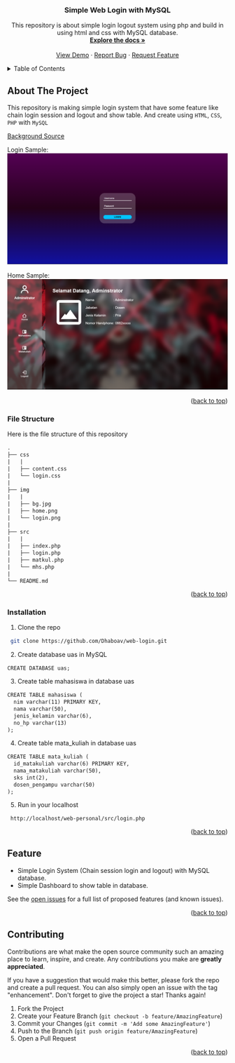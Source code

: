 <a name="readme-top"></a>


<!-- PROJECT LOGO -->
<br />
<div align="center">
<h3 align="center">Simple Web Login with MySQL</h3>

  <p align="center">
    This repository is about simple login logout system using php and build in using html and css with MySQL database.
    <br />
    <a href="https://github.com/Dhaboav/web-login"><strong>Explore the docs »</strong></a>
    <br />
    <br />
    <a href="https://github.com/Dhaboav/web-login">View Demo</a>
    ·
    <a href="https://github.com/Dhaboav/web-login/issues">Report Bug</a>
    ·
    <a href="https://github.com/Dhaboav/web-login/issues">Request Feature</a>
  </p>
</div>


<!-- TABLE OF CONTENTS -->
<details>
  <summary>Table of Contents</summary>
  <ol>
    <li><a href="#about-the-project">About The Project</a></li>
    <li><a href="#file-structure">File Structure</a></li>
    <li><a href="#installation">Installation</a></li>
    <li><a href="#feature">Feature</a></li>
    <li><a href="#contributing">Contributing</a></li> 
  </ol>
</details>


<!-- ABOUT THE PROJECT -->
## About The Project
This repository is making simple login system that have some feature like chain login session and logout and show table. And create using `HTML`, `CSS`, `PHP` with `MySQL`

[Background Source](https://www.zerochan.net/3584651)

Login Sample:
![Sample Login](https://github.com/Dhaboav/web-login/blob/main/img/login.png)

Home Sample:
![Sample Dashboard](https://github.com/Dhaboav/web-login/blob/main/img/home.png)


<p align="right">(<a href="#readme-top">back to top</a>)</p>


### File Structure
Here is the file structure of this repository
```
. 
├── css
|   |
|   ├── content.css
|   └── login.css
|
├── img
|   |
|   ├── bg.jpg
|   ├── home.png
|   └── login.png
|
├── src  
|   |
|   ├── index.php
|   ├── login.php
|   ├── matkul.php
|   └── mhs.php
|
└── README.md
```
<p align="right">(<a href="#readme-top">back to top</a>)</p>


<!-- GETTING STARTED -->
### Installation
1. Clone the repo
  ```sh
   git clone https://github.com/Dhaboav/web-login.git
  ```

2. Create database uas in MySQL
  ```Prompt
  CREATE DATABASE uas;
  ```

3. Create table mahasiswa in database uas
  ```Prompt
  CREATE TABLE mahasiswa (
    nim varchar(11) PRIMARY KEY,
    nama varchar(50),
    jenis_kelamin varchar(6),
    no_hp varchar(13)
  );
  ``` 
4. Create table mata_kuliah in database uas
  ```Prompt
  CREATE TABLE mata_kuliah (
    id_matakuliah varchar(6) PRIMARY KEY,
    nama_matakuliah varchar(50),
    sks int(2),
    dosen_pengampu varchar(50)
  );
  ``` 

5. Run in your localhost
  ```localhost
   http://localhost/web-personal/src/login.php
  ```

<p align="right">(<a href="#readme-top">back to top</a>)</p>


<!-- Feature -->
## Feature

- Simple Login System (Chain session login and logout) with MySQL database.
- Simple Dashboard to show table in database.

See the [open issues](https://github.com/Dhaboav/web-login/issues) for a full list of proposed features (and known issues).

<p align="right">(<a href="#readme-top">back to top</a>)</p>


<!-- CONTRIBUTING -->
## Contributing

Contributions are what make the open source community such an amazing place to learn, inspire, and create. Any contributions you make are **greatly appreciated**.

If you have a suggestion that would make this better, please fork the repo and create a pull request. You can also simply open an issue with the tag "enhancement".
Don't forget to give the project a star! Thanks again!

1. Fork the Project
2. Create your Feature Branch (`git checkout -b feature/AmazingFeature`)
3. Commit your Changes (`git commit -m 'Add some AmazingFeature'`)
4. Push to the Branch (`git push origin feature/AmazingFeature`)
5. Open a Pull Request

<p align="right">(<a href="#readme-top">back to top</a>)</p>

